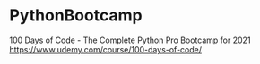# PythonBootcamp
100 Days of Code - The Complete Python Pro Bootcamp for 2021
https://www.udemy.com/course/100-days-of-code/
